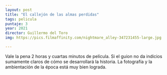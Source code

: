 ```yaml
---
layout: post
title: "El callejón de las almas perdidas"
tags: pelicula
puntaje: 3
year: 2021
director: Guillermo del Toro
img: https://pics.filmaffinity.com/nightmare_alley-347231455-large.jpg

---
```


Vale la pena 2 horas y cuartas minutos de película. Si el guion no da indicios sumamente claros de cómo se desarrollará la historia. La fotografía y la ambientación de la época está muy bien lograda.
